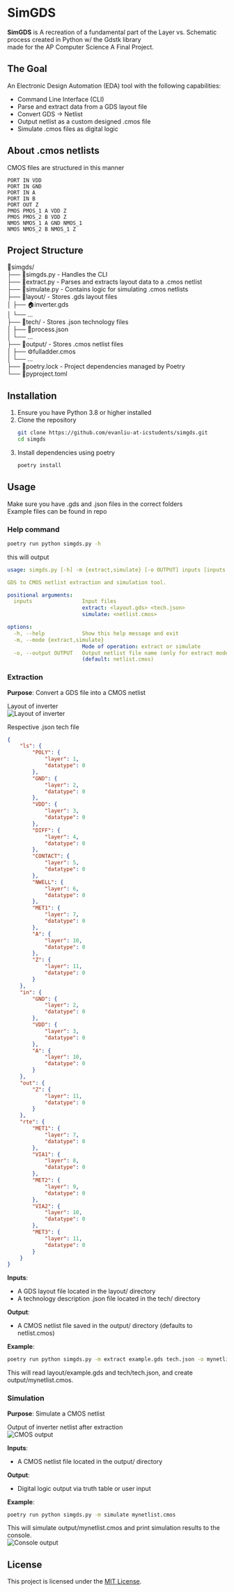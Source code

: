 # SimGDS
**SimGDS** is A recreation of a fundamental part of the Layer vs. Schematic process created in Python w/ the Gdstk library  
made for the AP Computer Science A Final Project.

## The Goal
An Electronic Design Automation (EDA) tool with the following capabilities:
- Command Line Interface (CLI)
- Parse and extract data from a GDS layout file
- Convert GDS -> Netlist
- Output netlist as a custom designed .cmos file
- Simulate .cmos files as digital logic

## About .cmos netlists
CMOS files are structured in this manner
```cmos
PORT IN VDD
PORT IN GND
PORT IN A
PORT IN B
PORT OUT Z
PMOS PMOS_1 A VDD Z
PMOS PMOS_2 B VDD Z
NMOS NMOS_1 A GND NMOS_1
NMOS NMOS_2 B NMOS_1 Z
```

## Project Structure
📁simgds/  
├── 🐍simgds.py - Handles the CLI  
├── 🐍extract.py - Parses and extracts layout data to a .cmos netlist  
├── 🐍simulate.py - Contains logic for simulating .cmos netlists  
├── 📁layout/  - Stores .gds layout files  
│   ├── 🏠inverter.gds  
│   └── ...  
├── 📁tech/ - Stores .json technology files  
│   ├── 🧪process.json  
│   └── ...  
├── 📁output/ - Stores .cmos netlist files  
│   ├── ⚙fulladder.cmos  
│   └── ...  
├── 🧾poetry.lock - Project dependencies managed by Poetry  
└── 🧾pyproject.toml   

## Installation
1. Ensure you have Python 3.8 or higher installed
2. Clone the repository
   ```bash
   git clone https://github.com/evanliu-at-icstudents/simgds.git
   cd simgds
   ```
3. Install dependencies using poetry
   ```bash
   poetry install
   ```
   
## Usage
Make sure you have .gds and .json files in the correct folders  
Example files can be found in repo

### Help command
```bash
poetry run python simgds.py -h
```
this will output
```yaml
usage: simgds.py [-h] -m {extract,simulate} [-o OUTPUT] inputs [inputs ...]

GDS to CMOS netlist extraction and simulation tool.

positional arguments:
  inputs                Input files
                        extract: <layout.gds> <tech.json>
                        simulate: <netlist.cmos>

options:
  -h, --help            Show this help message and exit
  -m, --mode {extract,simulate}
                        Mode of operation: extract or simulate
  -o, --output OUTPUT   Output netlist file name (only for extract mode)
                        (default: netlist.cmos)
```

### Extraction  
**Purpose**: Convert a GDS file into a CMOS netlist  
  
Layout of inverter  
![Layout of inverter](Screenshots/layout.png)   
  
Respective .json tech file  
```json
{
	"ls": {
		"POLY": {
			"layer": 1,
			"datatype": 0
		},
		"GND": {
			"layer": 2,
			"datatype": 0
		},
		"VDD": {
			"layer": 3,
			"datatype": 0
		},
		"DIFF": {
			"layer": 4,
			"datatype": 0
		},
		"CONTACT": {
			"layer": 5,
			"datatype": 0
		},
		"NWELL": {
			"layer": 6,
			"datatype": 0
		},
		"MET1": {
			"layer": 7,
			"datatype": 0
		},
		"A": {
			"layer": 10,
			"datatype": 0
		},
		"Z": {
			"layer": 11,
			"datatype": 0
		}
	},
	"in": {
		"GND": {
			"layer": 2,
			"datatype": 0
		},
		"VDD": {
			"layer": 3,
			"datatype": 0
		},
		"A": {
			"layer": 10,
			"datatype": 0
		}
	},
	"out": {
		"Z": {
			"layer": 11,
			"datatype": 0
		}
	},
	"rte": {
		"MET1": {
			"layer": 7,
			"datatype": 0
		},
		"VIA1": {
			"layer": 8,
			"datatype": 0
		},
		"MET2": {
			"layer": 9,
			"datatype": 0
		},
		"VIA2": {
			"layer": 10,
			"datatype": 0
		},
		"MET3": {
			"layer": 11,
			"datatype": 0
		}
	}
}
```  
  
**Inputs**:
- A GDS layout file located in the layout/ directory
- A technology description .json file located in the tech/ directory

**Output**:
- A CMOS netlist file saved in the output/ directory (defaults to netlist.cmos)

**Example**:
```bash
poetry run python simgds.py -m extract example.gds tech.json -o mynetlist.cmos
```
This will read layout/example.gds and tech/tech.json, and create output/mynetlist.cmos.

### Simulation
**Purpose**: Simulate a CMOS netlist  
  
Output of inverter netlist after extraction  
![CMOS output](Screenshots/netlist.png)   
  
**Inputs**:
- A CMOS netlist file located in the output/ directory

**Output**:
- Digital logic output via truth table or user input

**Example**:
```bash
poetry run python simgds.py -m simulate mynetlist.cmos
```
This will simulate output/mynetlist.cmos and print simulation results to the console.  
![Console output](Screenshots/output.png)   

## License

This project is licensed under the [MIT License](LICENSE).